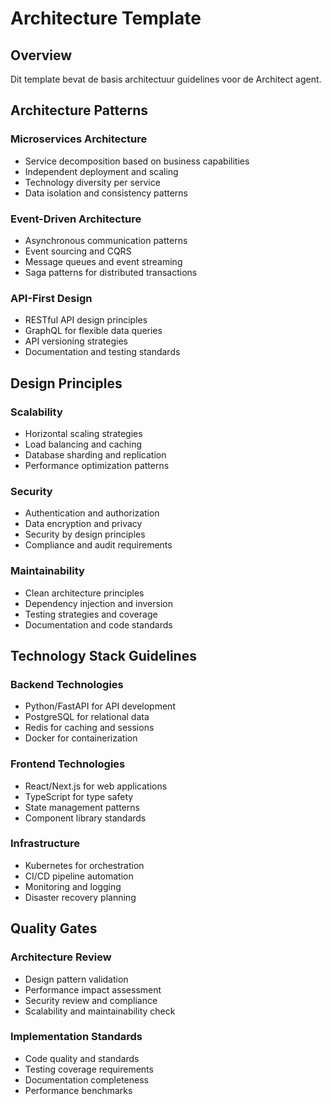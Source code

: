 # Architecture Template

## Overview

Dit template bevat de basis architectuur guidelines voor de Architect agent.

## Architecture Patterns

### Microservices Architecture
- Service decomposition based on business capabilities
- Independent deployment and scaling
- Technology diversity per service
- Data isolation and consistency patterns

### Event-Driven Architecture
- Asynchronous communication patterns
- Event sourcing and CQRS
- Message queues and event streaming
- Saga patterns for distributed transactions

### API-First Design
- RESTful API design principles
- GraphQL for flexible data queries
- API versioning strategies
- Documentation and testing standards

## Design Principles

### Scalability
- Horizontal scaling strategies
- Load balancing and caching
- Database sharding and replication
- Performance optimization patterns

### Security
- Authentication and authorization
- Data encryption and privacy
- Security by design principles
- Compliance and audit requirements

### Maintainability
- Clean architecture principles
- Dependency injection and inversion
- Testing strategies and coverage
- Documentation and code standards

## Technology Stack Guidelines

### Backend Technologies
- Python/FastAPI for API development
- PostgreSQL for relational data
- Redis for caching and sessions
- Docker for containerization

### Frontend Technologies
- React/Next.js for web applications
- TypeScript for type safety
- State management patterns
- Component library standards

### Infrastructure
- Kubernetes for orchestration
- CI/CD pipeline automation
- Monitoring and logging
- Disaster recovery planning

## Quality Gates

### Architecture Review
- Design pattern validation
- Performance impact assessment
- Security review and compliance
- Scalability and maintainability check

### Implementation Standards
- Code quality and standards
- Testing coverage requirements
- Documentation completeness
- Performance benchmarks 